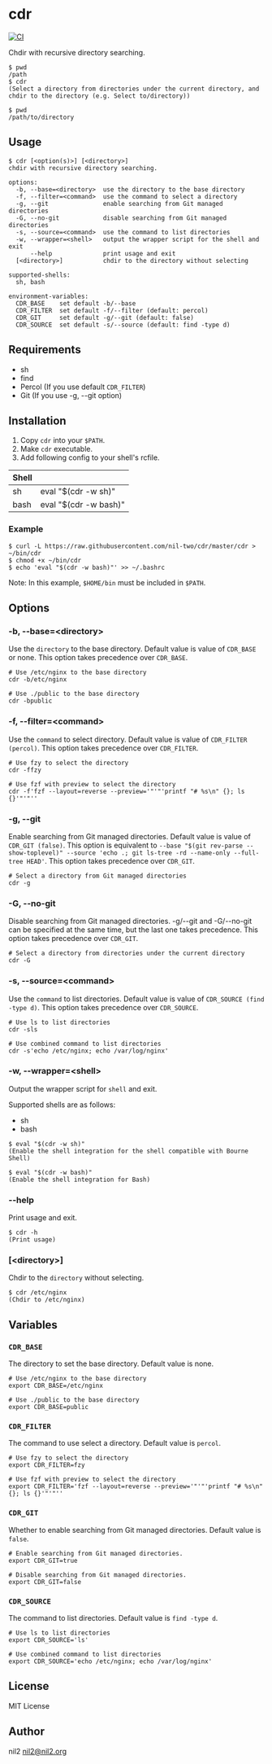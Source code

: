 cdr
===

[![CI](https://github.com/nil-two/cdr/actions/workflows/test.yml/badge.svg)](https://github.com/nil-two/cdr/actions/workflows/test.yml)

Chdir with recursive directory searching.

```
$ pwd
/path
$ cdr
(Select a directory from directories under the current directory, and chdir to the directory (e.g. Select to/directory))

$ pwd
/path/to/directory
```

Usage
-----

```
$ cdr [<option(s)>] [<directory>]
chdir with recursive directory searching.

options:
  -b, --base=<directory>  use the directory to the base directory
  -f, --filter=<command>  use the command to select a directory
  -g, --git               enable searching from Git managed directories
  -G, --no-git            disable searching from Git managed directories
  -s, --source=<command>  use the command to list directories
  -w, --wrapper=<shell>   output the wrapper script for the shell and exit
      --help              print usage and exit
  [<directory>]           chdir to the directory without selecting

supported-shells:
  sh, bash

environment-variables:
  CDR_BASE    set default -b/--base
  CDR_FILTER  set default -f/--filter (default: percol)
  CDR_GIT     set default -g/--git (default: false)
  CDR_SOURCE  set default -s/--source (default: find -type d)
```

Requirements
------------

- sh
- find
- Percol (If you use default `CDR_FILTER`)
- Git (If you use -g, --git option)

Installation
------------

1. Copy `cdr` into your `$PATH`.
2. Make `cdr` executable.
3. Add following config to your shell's rcfile.

| Shell |                       |
|-------|-----------------------|
| sh    | eval "$(cdr -w sh)"   |
| bash  | eval "$(cdr -w bash)" |

### Example

```
$ curl -L https://raw.githubusercontent.com/nil-two/cdr/master/cdr > ~/bin/cdr
$ chmod +x ~/bin/cdr
$ echo 'eval "$(cdr -w bash)"' >> ~/.bashrc
```

Note: In this example, `$HOME/bin` must be included in `$PATH`.

Options
-------

### -b, --base=\<directory\>

Use the `directory` to the base directory.
Default value is value of `CDR_BASE` or none.
This option takes precedence over `CDR_BASE`.

```
# Use /etc/nginx to the base directory
cdr -b/etc/nginx

# Use ./public to the base directory
cdr -bpublic
```

### -f, --filter=\<command\>

Use the `command` to select directory.
Default value is value of `CDR_FILTER (percol)`.
This option takes precedence over `CDR_FILTER`.

```
# Use fzy to select the directory
cdr -ffzy

# Use fzf with preview to select the directory
cdr -f'fzf --layout=reverse --preview='"'"'printf "# %s\n" {}; ls {}'"'"''
```

### -g, --git

Enable searching from Git managed directories.
Default value is value of `CDR_GIT (false)`.
This option is equivalent to `--base "$(git rev-parse --show-toplevel)" --source 'echo .; git ls-tree -rd --name-only --full-tree HEAD'`.
This option takes precedence over `CDR_GIT`.

```
# Select a directory from Git managed directories
cdr -g
```

### -G, --no-git

Disable searching from Git managed directories.
-g/--git and -G/--no-git can be specified at the same time, but the last one takes precedence.
This option takes precedence over `CDR_GIT`.

```
# Select a directory from directories under the current directory
cdr -G
```

### -s, --source=\<command\>

Use the `command` to list directories.
Default value is value of `CDR_SOURCE (find -type d)`.
This option takes precedence over `CDR_SOURCE`.

```
# Use ls to list directories
cdr -sls

# Use combined command to list directories
cdr -s'echo /etc/nginx; echo /var/log/nginx'
```

### -w, --wrapper=\<shell\>

Output the wrapper script for `shell` and exit.

Supported shells are as follows:

- sh
- bash

```
$ eval "$(cdr -w sh)"
(Enable the shell integration for the shell compatible with Bourne Shell)

$ eval "$(cdr -w bash)"
(Enable the shell integration for Bash)
```

### --help

Print usage and exit.

```
$ cdr -h
(Print usage)
```

### [\<directory\>]

Chdir to the `directory` without selecting.

```
$ cdr /etc/nginx
(Chdir to /etc/nginx)
```

Variables
---------

### `CDR_BASE`

The directory to set the base directory.
Default value is none.

```
# Use /etc/nginx to the base directory
export CDR_BASE=/etc/nginx

# Use ./public to the base directory
export CDR_BASE=public
```

### `CDR_FILTER`

The command to use select a directory.
Default value is `percol`.

```
# Use fzy to select the directory
export CDR_FILTER=fzy

# Use fzf with preview to select the directory
export CDR_FILTER='fzf --layout=reverse --preview='"'"'printf "# %s\n" {}; ls {}'"'"''
```

### `CDR_GIT`

Whether to enable searching from Git managed directories.
Default value is `false`.

```
# Enable searching from Git managed directories.
export CDR_GIT=true

# Disable searching from Git managed directories.
export CDR_GIT=false
```

### `CDR_SOURCE`

The command to list directories.
Default value is `find -type d`.

```
# Use ls to list directories
export CDR_SOURCE='ls'

# Use combined command to list directories
export CDR_SOURCE='echo /etc/nginx; echo /var/log/nginx'
```

License
-------

MIT License

Author
------

nil2 <nil2@nil2.org>
